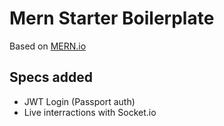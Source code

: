 # Mern Starter Boilerplate


Based on [MERN.io](http://mern.io/)

## Specs added
* JWT Login (Passport auth)
* Live interractions with Socket.io
